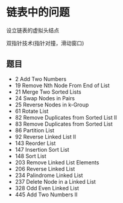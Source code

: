 # 链表中的问题

设立链表的虚拟头结点

双指针技术(指针对撞，滑动窗口)

## 题目

- 2 Add Two Numbers
- 19 Remove Nth Node From End of List
- 21 Merge Two Sorted Lists
- 24 Swap Nodes in Pairs
- 25 Reverse Nodes in k-Group
- 61 Rotate List
- 82 Remove Duplicates from Sorted List II
- 83 Remove Duplicates from Sorted List
- 86 Partition List
- 92 Reverse Linked List II
- 143 Reorder List
- 147 Insertion Sort List
- 148 Sort List
- 203 Remove Linked List Elements
- 206 Reverse Linked List
- 234 Palindrome Linked List
- 237 Delete Node in a Linked List
- 328 Odd Even Linked List
- 445 Add Two Numbers II